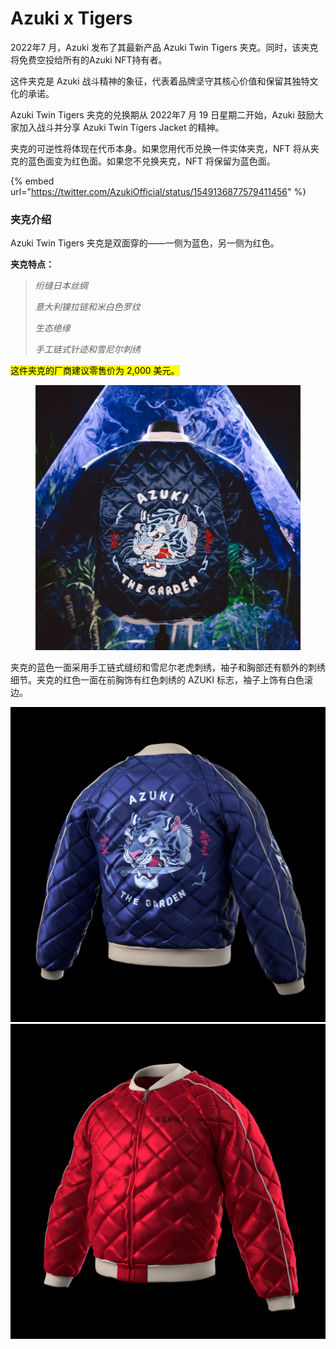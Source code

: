 # Azuki x Tigers

2022年7 月，Azuki 发布了其最新产品 Azuki Twin Tigers 夹克。同时，该夹克将免费空投给所有的Azuki NFT持有者。

这件夹克是 Azuki 战斗精神的象征，代表着品牌坚守其核心价值和保留其独特文化的承诺。

Azuki Twin Tigers 夹克的兑换期从 2022年7 月 19 日星期二开始，Azuki 鼓励大家加入战斗并分享 Azuki Twin Tigers Jacket 的精神。

夹克的可逆性将体现在代币本身。如果您用代币兑换一件实体夹克，NFT 将从夹克的蓝色面变为红色面。如果您不兑换夹克，NFT 将保留为蓝色面。

{% embed url="https://twitter.com/AzukiOfficial/status/1549136877579411456" %}

### 夹克介绍

Azuki Twin Tigers 夹克是双面穿的——一侧为蓝色，另一侧为红色。&#x20;

**夹克特点：**&#x20;

> _绗缝日本丝绸_&#x20;
>
> _意大利镍拉链和米白色罗纹_&#x20;
>
> _生态绝缘_&#x20;
>
> _手工链式针迹和雪尼尔刺绣_

<mark style="background-color:yellow;">这件夹克的厂商建议零售价为 2,000 美元。</mark>

<figure><img src="../.gitbook/assets/image (3) (2).png" alt=""><figcaption></figcaption></figure>

夹克的蓝色一面采用手工链式缝纫和雪尼尔老虎刺绣，袖子和胸部还有额外的刺绣细节。夹克的红色一面在前胸饰有红色刺绣的 AZUKI 标志，袖子上饰有白色滚边。

![](../.gitbook/assets/image.png)![](<../.gitbook/assets/image (1) (3).png>)
